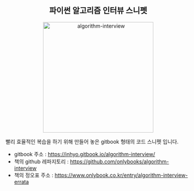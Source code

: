 <h2 align="center">파이썬 알고리즘 인터뷰 스니펫</h2>

<p align="center">
    <img alt="algorithm-interview" width="300" src="https://user-images.githubusercontent.com/47745785/108156623-598b6100-7124-11eb-87ce-95f21bfb3ae5.jpg" />
</p>    

빨리 효율적인 복습을 하기 위해 만들어 놓은 gitbook 형태의 코드 스니펫 입니다. 

* gitbook 주소 : https://inhyo.gitbook.io/algorithm-interview/
* 책의 github 레파지토리 : https://github.com/onlybooks/algorithm-interview
* 책의 정오표 주소 :  https://www.onlybook.co.kr/entry/algorithm-interview-errata